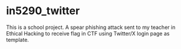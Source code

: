 # in5290_twitter
This is a school project. 
A spear phishing attack sent to my teacher in Ethical Hacking to receive flag in CTF using Twitter/X login page as template.
